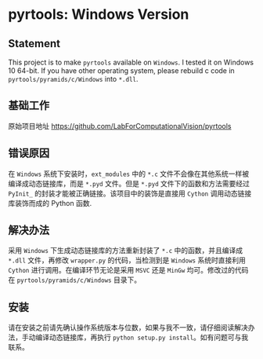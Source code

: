 # pyrtools: Windows Version

## Statement
This project is to make `pyrtools` available on `Windows`. I tested it on Windows 10 64-bit. If you have other operating system, please rebuild c code in `pyrtools/pyramids/c/Windows` into `*.dll`.

## 基础工作
原始项目地址 https://github.com/LabForComputationalVision/pyrtools

## 错误原因
在 `Windows` 系统下安装时，`ext_modules` 中的 `*.c` 文件不会像在其他系统一样被编译成动态链接库，而是 `*.pyd` 文件。但是 `*.pyd` 文件下的函数和方法需要经过 `PyInit_` 的封装才能被正确链接。该项目中的装饰是直接用 `Cython` 调用动态链接库装饰而成的 Python 函数.

## 解决办法
采用 `Windows` 下生成动态链接库的方法重新封装了 `*.c` 中的函数，并且编译成 `*.dll` 文件，再修改 `wrapper.py` 的代码，当检测到是 `Windows` 系统时直接利用 `Cython` 进行调用。在编译环节无论是采用 `MSVC` 还是 `MinGw` 均可。修改过的代码在 `pyrtools/pyramids/c/Windows` 目录下。

## 安装
请在安装之前请先确认操作系统版本与位数，如果与我不一致，请仔细阅读解决办法，手动编译动态链接库，再执行 `python setup.py install`。如有问题可与我联系。

